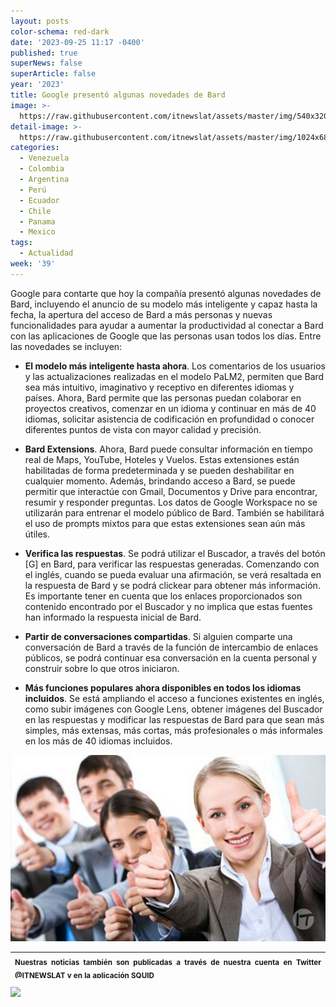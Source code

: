 ```yaml
---
layout: posts
color-schema: red-dark
date: '2023-09-25 11:17 -0400'
published: true
superNews: false
superArticle: false
year: '2023'
title: Google presentó algunas novedades de Bard
image: >-
  https://raw.githubusercontent.com/itnewslat/assets/master/img/540x320/Clientes-Satisfechos-p.jpg
detail-image: >-
  https://raw.githubusercontent.com/itnewslat/assets/master/img/1024x680/Clientes-Satisfechos-g.jpg
categories:
  - Venezuela
  - Colombia
  - Argentina
  - Perú
  - Ecuador
  - Chile
  - Panama
  - Mexico
tags:
  - Actualidad
week: '39'
---
```

Google para contarte que hoy la compañía presentó algunas novedades de Bard, incluyendo el anuncio de su modelo más inteligente y capaz hasta la fecha, la apertura del acceso de Bard a más personas y nuevas funcionalidades para ayudar a aumentar la productividad al conectar a Bard con las aplicaciones de Google que las personas usan todos los días. Entre las novedades se incluyen:

- **El modelo más inteligente hasta ahora**. Los comentarios de los usuarios y las actualizaciones realizadas en el modelo PaLM2, permiten que Bard sea más intuitivo, imaginativo y receptivo en diferentes idiomas y países. Ahora, Bard permite que las personas puedan colaborar en proyectos creativos, comenzar en un idioma y continuar en más de 40 idiomas, solicitar asistencia de codificación en profundidad o conocer diferentes puntos de vista con mayor calidad y precisión. 

- **Bard Extensions**. Ahora, Bard puede consultar información en tiempo real de Maps, YouTube, Hoteles y Vuelos. Estas extensiones están habilitadas de forma predeterminada y se pueden deshabilitar en cualquier momento. Además, brindando acceso a Bard, se puede permitir que interactúe con Gmail, Documentos y Drive para encontrar, resumir y responder preguntas. Los datos de Google Workspace no se utilizarán para entrenar el modelo público de Bard. También se habilitará el uso de prompts mixtos para que estas extensiones sean aún más útiles.

- **Verifica las respuestas**. Se podrá utilizar el Buscador, a través del botón [G] en Bard, para verificar las respuestas generadas. Comenzando con el inglés, cuando se pueda evaluar una afirmación, se verá resaltada en la respuesta de Bard y se podrá clickear para obtener más información. Es importante tener en cuenta que los enlaces proporcionados son contenido encontrado por el Buscador y no implica que estas fuentes han informado la respuesta inicial de Bard.

- **Partir de conversaciones compartidas**. Si alguien comparte una conversación de Bard a través de la función de intercambio de enlaces públicos, se podrá continuar esa conversación en la cuenta personal y construir sobre lo que otros iniciaron. 
 
- **Más funciones populares ahora disponibles en todos los idiomas incluidos**. Se está ampliando el acceso a funciones existentes en inglés, como subir imágenes con Google Lens, obtener imágenes del Buscador en las respuestas y modificar las respuestas de Bard para que sean más simples, más extensas, más cortas, más profesionales o más informales en los más de 40 idiomas incluidos.

![](https://raw.githubusercontent.com/itnewslat/assets/master/img/540x320/Clientes-Satisfechos-p.jpg)

<table style="height: 42px;" width="569">
<tbody>
<tr>
<td style="text-align: justify;"><sub><strong>Nuestras noticias también son publicadas a través de nuestra cuenta en Twitter <a href="https://twitter.com/itnewslat?lang=es">@ITNEWSLAT</a> y en la aplicación <a href="https://squidapp.co/en/">SQUID</a></strong></sub></td>
</tr>
</tbody>
</table>

<img src="https://tracker.metricool.com/c3po.jpg?hash=56f88a41e39ab42c063cc51676587a04"/>